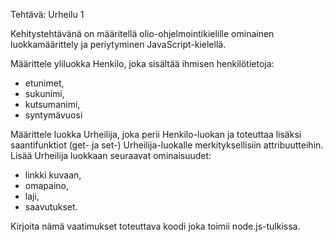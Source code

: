 Tehtävä: Urheilu 1

Kehitystehtävänä on määritellä olio-ohjelmointikielille ominainen luokkamäärittely ja periytyminen JavaScript-kielellä.

Määrittele yliluokka Henkilo, joka sisältää ihmisen henkilötietoja:

- etunimet,
- sukunimi,
- kutsumanimi,
- syntymävuosi

Määrittele luokka Urheilija, joka perii Henkilo-luokan ja toteuttaa lisäksi saantifunktiot (get- ja set-) Urheilija-luokalle merkityksellisiin attribuutteihin. Lisää Urheilija luokkaan seuraavat ominaisuudet:

- linkki kuvaan,
- omapaino,
- laji,
- saavutukset.

Kirjoita nämä vaatimukset toteuttava koodi joka toimii node.js-tulkissa.
